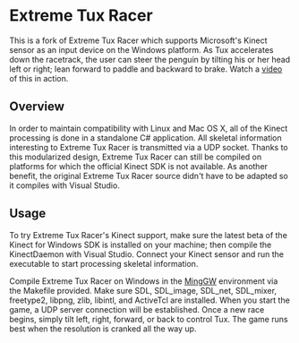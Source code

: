 Extreme Tux Racer
=================

This is a fork of Extreme Tux Racer which supports Microsoft's Kinect sensor as an input device on the Windows platform. As Tux accelerates down the racetrack, the user can steer the penguin by tilting his or her head left or right; lean forward to paddle and backward to brake. Watch a [video](http://www.vimeo.com/27603312) of this in action.

Overview
--------

In order to maintain compatibility with Linux and Mac OS X, all of the Kinect processing is done in a standalone C# application. All skeletal information interesting to Extreme Tux Racer is transmitted via a UDP socket. Thanks to this modularized design, Extreme Tux Racer can still be compiled on platforms for which the official Kinect SDK is not available. As another benefit, the original Extreme Tux Racer source didn't have to be adapted so it compiles with Visual Studio.

Usage
-----

To try Extreme Tux Racer's Kinect support, make sure the latest beta of the Kinect for Windows SDK is installed on your machine; then compile the KinectDaemon with Visual Studio. Connect your Kinect sensor and run the executable to start processing skeletal information.

Compile Extreme Tux Racer on Windows in the [MingGW](http://www.mingw.org/) environment via the Makefile provided. Make sure SDL, SDL\_image, SDL\_net, SDL_mixer, freetype2, libpng, zlib, libintl, and ActiveTcl are installed. When you start the game, a UDP server connection will be established. Once a new race begins, simply tilt left, right, forward, or back to control Tux. The game runs best when the resolution is cranked all the way up.
